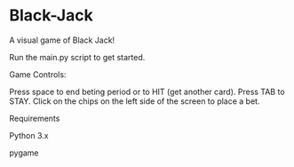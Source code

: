 # Black-Jack


A visual game of Black Jack! 

Run the main.py script to get started.

Game Controls:

Press space to end beting period or to HIT (get another card). Press TAB to STAY. Click on the chips on the left side of the screen to place a bet.


Requirements

Python 3.x

pygame
